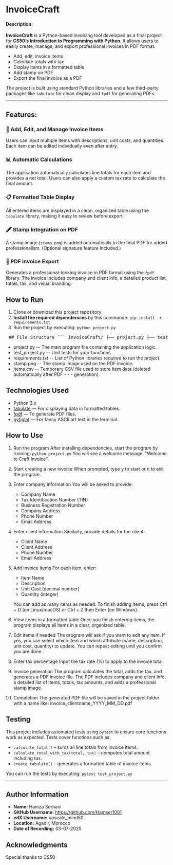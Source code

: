 # InvoiceCraft


#### Description:
**InvoiceCraft** is a Python-based invoicing tool developed as a final project for **CS50’s Introduction to Programming with Python**. It allows users to easily create, manage, and export professional invoices in PDF format.

- Add, edit, invoice items
- Calculate totals with tax
- Display items in a formatted table
- Add stamp on PDF
- Export the final invoice as a PDF

The project is built using standard Python libraries and a few third-party packages like `tabulate` for clean display and `fpdf` for generating PDFs.

---

## Features:

### 🔧 Add, Edit, and Manage Invoice Items

Users can input multiple items with descriptions, unit costs, and quantities.
Each item can be edited individually even after entry.

### 📊 Automatic Calculations

The application automatically calculates line totals for each item and provides a net total.
Users can also apply a custom tax rate to calculate the final amount.

### 📋 Formatted Table Display
All entered items are displayed in a clean, organized table using the `tabulate` library,
making it easy to review before export.

### 🖋️ Stamp Integration on PDF

A stamp image (`stamp.png`) is added automatically to the final PDF for added professionalism.
(Optional signature feature included.)

### 📄 PDF Invoice Export

Generates a professional-looking invoice in PDF format using the `fpdf` library.
The invoice includes company and client info, a detailed product list, totals, tax, and visual branding.


## How to Run

1. Clone or download this project repository
2. **Install the required dependencies** by this commande: `pip install -r requirements.txt`
3. Run the project by executing: `python project.py`


<pre> ## File Structure ``` InvoiceCraft/ ├── project.py ├── test_project.py ├── requirements.txt ├── stamp.png └── items.csv ``` </pre>

- project.py -- The main program file containing the application logic.
- test_project.py -- Unit tests for your functions.
- requirements.txt -- List of Python libraries required to run the project.
- stamp.png -- The stamp image used on the PDF invoice.
- items.csv -- Temporary CSV file used to store item data (deleted automatically after PDF  - - - generation).


## Technologies Used

- Python 3.x
- [tabulate](https://pypi.org/project/tabulate/) — For displaying data in formatted tables.
- [fpdf](https://pyfpdf.github.io/fpdf2/) — To generate PDF files.
- [pyfiglet](https://pypi.org/project/pyfiglet/) — For fancy ASCII art text in the terminal.


## How to Use

1. Run the program
   After installing dependencies, start the program by running:
   `python project.py`
   You will see a welcome message: "Welcome to Craft Invoice".

2. Start creating a new invoice
   When prompted, type y to start or n to exit the program.

3. Enter company information
   You will be asked to provide:
   - Company Name
   - Tax Identification Number (TIN)
   - Business Registration Number
   - Company Address
   - Phone Number
   - Email Address

4. Enter client information
   Similarly, provide details for the client:
   - Client Name
   - Client Address
   - Phone Number
   - Email Address

5. Add invoice items
   For each item, enter:
   - Item Name
   - Description
   - Unit Cost (decimal number)
   - Quantity (integer)

   You can add as many items as needed. To finish adding items, press Ctrl + D (on Linux/macOS) or Ctrl + Z then Enter (on Windows).

6. View items in a formatted table
   Once you finish entering items, the program displays all items in a clear, organized table.

7. Edit items if needed
   The program will ask if you want to edit any item. If yes, you can select which item and which attribute (name, description, unit cost, quantity) to update.
   You can repeat editing until you confirm you are done.

8. Enter tax percentage
   Input the tax rate (%) to apply to the invoice total.

9. Invoice generation
   The program calculates the total, adds the tax, and generates a PDF invoice file.
   The PDF includes company and client info, a detailed list of items, totals, tax amounts, and adds a professional stamp image.

10. Completion
    The generated PDF file will be saved in the project folder with a name like:
    invoice_clientname_YYYY_MM_DD.pdf



## Testing

This project includes automated tests using `pytest` to ensure core functions work as expected.
Tests cover functions such as:

- `calculate_total()` – sums all line totals from invoice items.
- `calculate_total_with_tax(total, tax)` – computes total amount including tax.
- `create_tabulate()` – generates a formatted table of invoice items.

You can run the tests by executing: `pytest test_project.py`


---

## Author Information

- **Name:** Hamza Serhani
- **GitHub Username:** https://github.com/Hamser1001
- **edX Username:** upscale_mind50
- **Location:** Agadir, Morocco
- **Date of Recording:** 03-07-2025

## Acknowledgments
Special thanks to CS50
